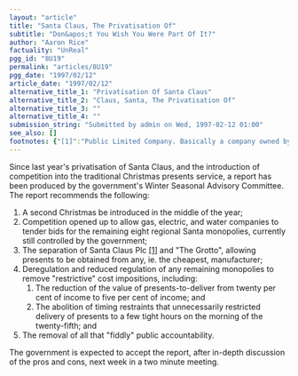 ```yaml
---
layout: "article"
title: "Santa Claus, The Privatisation Of"
subtitle: "Don&apos;t You Wish You Were Part Of It?"
author: "Aaron Rice"
factuality: "UnReal"
pgg_id: "8U19"
permalink: "articles/8U19"
pgg_date: "1997/02/12"
article_date: "1997/02/12"
alternative_title_1: "Privatisation Of Santa Claus"
alternative_title_2: "Claus, Santa, The Privatisation Of"
alternative_title_3: ""
alternative_title_4: ""
submission_string: "Submitted by admin on Wed, 1997-02-12 01:00"
see_also: []
footnotes: {"[1]":"Public Limited Company. Basically a company owned by limited-liability shareholders. The shares may be traded publicly."}
---
```

<div>
<p>Since last year's privatisation of Santa Claus, and the introduction of competition into the traditional Christmas presents service, a report has been produced by the government's Winter Seasonal Advisory Committee. The report recommends the following:</p>
<ol>
<li value="1">A second Christmas be introduced in the middle of the year;</li>
<li value="2">Competition opened up to allow gas, electric, and water companies to tender bids for the remaining eight regional Santa monopolies, currently still controlled by the government;</li>
<li value="3">The separation of Santa Claus Plc <a href="#footnotes.1" class="footnote-link">[1]</a> and "The Grotto", allowing presents to be obtained from any, ie. the cheapest, manufacturer;</li>
<li value="4">Deregulation and reduced regulation of any remaining monopolies to remove "restrictive" cost impositions, including:
<ol>
<li value="1">The reduction of the value of presents-to-deliver from twenty per cent of income to five per cent of income; and</li>
<li value="2">The abolition of timing restraints that unnecessarily restricted delivery of presents to a few tight hours on the morning of the twenty-fifth; and</li>
</ol>
</li>
<li value="5">The removal of all that "fiddly" public accountability.</li>
</ol>
<p>The government is expected to accept the report, after in-depth discussion of the pros and cons, next week in a two minute meeting.</p>
</div>
